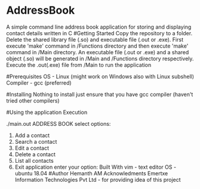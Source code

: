 # AddressBook
A simple command line address book application for storing and displaying contact details written in C
#Getting Started
Copy the repository to a folder. Delete the shared library file (.so) and executable file (.out or .exe). First execute 'make' command in /Functions directory and then execute 'make' command in /Main directory. An executable file (.out or .exe) and a shared object (.so) will be generated in /Main and /Functions directory respectively. Execute the .out(.exe) file from /Main to run the application

#Prerequisites
OS - Linux (might work on Windows also with Linux subshell) Compiler - gcc (preferred)

#Installing
Nothing to install just ensure that you have gcc compiler (haven't tried other compilers)

#Using the application
Execution

./main.out <file>
 ADDRESS BOOK
select options:
1. Add a contact
2. Search a contact
3. Edit a contact
4. Delete a contact
5. List all contacts
6. Exit application
enter your option:
Built With
vim - text editor
OS - ubuntu 18.04
#Author
Hemanth AM
Acknowledments
Emertxe Information Technologies Pvt Ltd - for providing idea of this project
